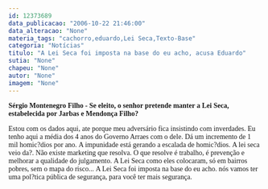 ```yaml
---
id: 12373689
data_publicacao: "2006-10-22 21:46:00"
data_alteracao: "None"
materia_tags: "cachorro,eduardo,Lei Seca,Texto-Base"
categoria: "Notícias"
titulo: "A Lei Seca foi imposta na base do eu acho, acusa Eduardo"
sutia: "None"
chapeu: "None"
autor: "None"
imagem: "None"
---
```

<p><P><FONT face=Verdana><STRONG>Sérgio Montenegro Filho -</STRONG> <STRONG>Se eleito, o senhor pretende manter a Lei Seca, estabelecida por Jarbas e Mendonça Filho?</STRONG></FONT></P></p>
<p><P><FONT face=Verdana>Estou com os dados aqui, ate porque meu adversário fica insistindo com inverdades. Eu tenho aqui a média dos 4 anos do Governo Arraes com o dele. Dá um incremento de 1 mil homic?dios por ano.&nbsp;A impunidade está gerando a escalada de homic?dios.&nbsp;A lei seca veio da?. Não existe marketing que resolva.&nbsp;O que resolve é trabalho, é prevenção e melhorar a qualidade do julgamento.&nbsp;A Lei Seca como eles colocaram, só em bairros pobres, sem o mapa do risco...&nbsp;A Lei Seca foi imposta na base do eu acho. nós vamos ter uma pol?tica pública de segurança, para você ter mais segurança.</FONT></P> </p>
